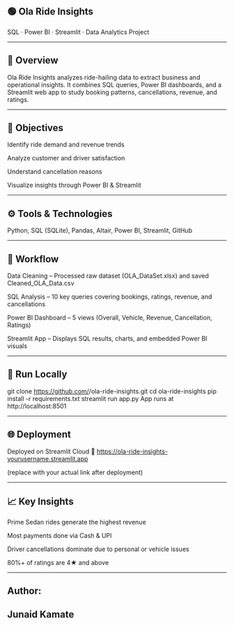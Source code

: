 ## 🟢 Ola Ride Insights
SQL · Power BI · Streamlit · Data Analytics Project

---

## 📌 Overview

Ola Ride Insights analyzes ride-hailing data to extract business and operational insights.
It combines SQL queries, Power BI dashboards, and a Streamlit web app to study booking patterns, cancellations, revenue, and ratings.

---

## 🎯 Objectives

Identify ride demand and revenue trends

Analyze customer and driver satisfaction

Understand cancellation reasons

Visualize insights through Power BI & Streamlit

---

## ⚙️ Tools & Technologies

Python, SQL (SQLite), Pandas, Altair, Power BI, Streamlit, GitHub

---

## 🧠 Workflow

Data Cleaning – Processed raw dataset (OLA_DataSet.xlsx) and saved Cleaned_OLA_Data.csv

SQL Analysis – 10 key queries covering bookings, ratings, revenue, and cancellations

Power BI Dashboard – 5 views (Overall, Vehicle, Revenue, Cancellation, Ratings)

Streamlit App – Displays SQL results, charts, and embedded Power BI visuals

---

## 🚀 Run Locally
git clone https://github.com/<your-username>/ola-ride-insights.git
cd ola-ride-insights
pip install -r requirements.txt
streamlit run app.py
App runs at http://localhost:8501

---

## 🌐 Deployment

Deployed on Streamlit Cloud
🔗 https://ola-ride-insights-yourusername.streamlit.app

(replace with your actual link after deployment)

---

## 📈 Key Insights

Prime Sedan rides generate the highest revenue

Most payments done via Cash & UPI

Driver cancellations dominate due to personal or vehicle issues

80%+ of ratings are 4★ and above

---

## Author:
## Junaid Kamate
